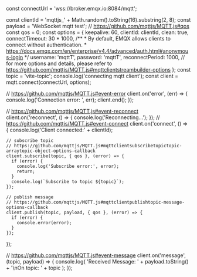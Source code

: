   const connectUrl = 'wss://broker.emqx.io:8084/mqtt';

  const clientId = 'mqttjs_' + Math.random().toString(16).substring(2, 8);
  const payload = 'WebSocket mqtt test';
  // https://github.com/mqttjs/MQTT.js#qos
  const qos = 0;
  const options = {
    keepalive: 60,
    clientId: clientId,
    clean: true,
    connectTimeout: 30 * 1000,
    /**
     * By default, EMQX allows clients to connect without authentication.
     * https://docs.emqx.com/en/enterprise/v4.4/advanced/auth.html#anonymous-login
     */
    username: 'mqttT',
    password: 'mqttT',
    reconnectPeriod: 1000,
    // for more options and details, please refer to https://github.com/mqttjs/MQTT.js#mqttclientstreambuilder-options
  };
  const topic = 'vite-topic';
  console.log('connecting mqtt client');
  const client = mqtt.connect(connectUrl, options);

  // https://github.com/mqttjs/MQTT.js#event-error
  client.on('error', (err) => {
    console.log('Connection error: ', err);
    client.end();
  });

  // https://github.com/mqttjs/MQTT.js#event-reconnect
  client.on('reconnect', () => {
    console.log('Reconnecting...');
  });
  // https://github.com/mqttjs/MQTT.js#event-connect
  client.on('connect', () => {
    console.log('Client connected:' + clientId);

    // subscribe topic
    // https://github.com/mqttjs/MQTT.js#mqttclientsubscribetopictopic-arraytopic-object-options-callback
    client.subscribe(topic, { qos }, (error) => {
      if (error) {
        console.log('Subscribe error:', error);
        return;
      }
      console.log(`Subscribe to topic ${topic}`);
    });

    // publish message
    // https://github.com/mqttjs/MQTT.js#mqttclientpublishtopic-message-options-callback
    client.publish(topic, payload, { qos }, (error) => {
      if (error) {
        console.error(error);
      }
    });
  });

  // https://github.com/mqttjs/MQTT.js#event-message
  client.on('message', (topic, payload) => {
    console.log(
      'Received Message: ' + payload.toString() + '\nOn topic: ' + topic
    );
  });
